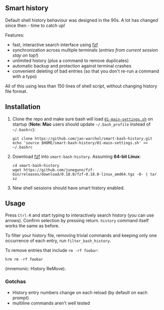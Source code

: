 Smart history
-------------

Default shell history behaviour was designed in the 90s. A lot has
changed since then - time to catch up!

Features:

- fast, interactive search interface using
  [fzf](https://github.com/junegunn/fzf)
- synchronization across multiple terminals (_entries from current session stay
  on top!_)
- unlimited history (plus a command to remove duplicates)
- automatic backup and protection against terminal crashes
- convenient deleting of bad entries (so that you don't re-run a command with a
  typo)

All of this using less than 150 lines of shell script, without changing history
file format.



Installation
------------

1.  Clone the repo and make sure bash will load
    [`01-main-settings.sh`](./01-main-settings.sh) on startup (**Note: Mac**
    users should update `~/.bash_profile` instead of `~/.bashrc`):

        git clone https://github.com/jan-warchol/smart-bash-history.git
        echo 'source $HOME/smart-bash-history/01-main-settings.sh' >> ~/.bashrc

2.  Download [fzf](https://github.com/junegunn/fzf-bin/releases) into
    `smart-bash-history`. Assuming **64-bit Linux**:

        cd smart-bash-history
        wget https://github.com/junegunn/fzf-bin/releases/download/0.18.0/fzf-0.18.0-linux_amd64.tgz -O- | tar xz

3.  New shell sessions should have smart history enabled.



Usage
-----

Press `Ctrl-R` and start typing to interactively search history (you can
use arrows). Confirm selection by pressing return. `history`
command itself works the same as before.

To filter your history file, removing trivial commands and keeping only one
occurrence of each entry, run `filter_bash_history`.

To remove entries that include `rm -rf foobar`:

    hrm rm -rf foobar

(mnemonic: History ReMove).


### Gotchas

- History entry numbers change on each reload (by default on each prompt)
- multiline commands aren't well tested
